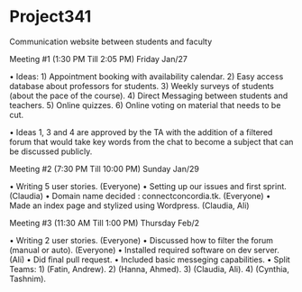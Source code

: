 # Project341
Communication website between students and faculty

Meeting #1        (1:30 PM Till 2:05 PM)  Friday Jan/27

•	Ideas:
	  1) Appointment booking with availability calendar.
		2) Easy access database about professors for students.
		3) Weekly surveys of students (about the pace of the course).
		4) Direct Messaging between students and teachers.
		5) Online quizzes.
		6) Online voting on material that needs to be cut.

•	Ideas 1, 3 and 4 are approved by the TA with the addition of a filtered forum that would take key words from the chat to become a subject that can be discussed publicly.

Meeting #2       (7:30 PM Till 10:00 PM) Sunday Jan/29

•	Writing 5 user stories.					            (Everyone)
•	Setting up our issues and first sprint.			(Claudia)
•	Domain name decided : connectconcordia.tk.	(Everyone)
•	Made an index page and stylized using Wordpress.	(Claudia, Ali)

Meeting #3       (11:30 AM Till 1:00 PM) Thursday Feb/2

•	Writing 2 user stories.					(Everyone)
•	Discussed how to filter the forum (manual or auto).	(Everyone)
•	Installed required software on dev server. 		(Ali)
•	Did final pull request.
•	Included basic messeging capabilities.
•	Split Teams: 
		1) (Fatin, Andrew).
		2) (Hanna, Ahmed).
		3) (Claudia, Ali).
		4) (Cynthia, Tashnim).
